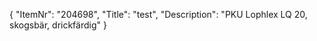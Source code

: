 {
  "ItemNr": "204698",
  "Title": "test",
  "Description": "PKU Lophlex LQ 20, skogsbär, drickfärdig"
}